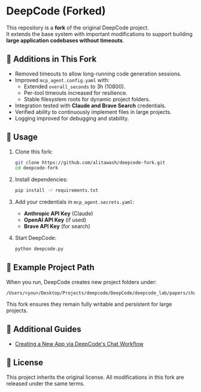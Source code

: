 # DeepCode (Forked)

This repository is a **fork** of the original DeepCode project.  
It extends the base system with important modifications to support building **large application codebases without timeouts**.

## 🔧 Additions in This Fork
- Removed timeouts to allow long-running code generation sessions.
- Improved `mcp_agent.config.yaml` with:
  - Extended `overall_seconds` to 3h (10800).
  - Per-tool timeouts increased for resilience.
  - Stable filesystem roots for dynamic project folders.
- Integration tested with **Claude and Brave Search** credentials.
- Verified ability to continuously implement files in large projects.
- Logging improved for debugging and stability.

## 🚀 Usage
1. Clone this fork:
   ```bash
   git clone https://github.com/alitawash/deepcode-fork.git
   cd deepcode-fork
   ```

2. Install dependencies:
   ```bash
   pip install -r requirements.txt
   ```

3. Add your credentials in `mcp_agent.secrets.yaml`:
   - **Anthropic API Key** (Claude)
   - **OpenAI API Key** (if used)
   - **Brave API Key** (for search)

4. Start DeepCode:
   ```bash
   python deepcode.py
   ```

## 📂 Example Project Path
When you run, DeepCode creates new project folders under:
```
/Users/<you>/Desktop/Projects/deepcode/DeepCode/deepcode_lab/papers/chat_project_<id>/generate_code
```
This fork ensures they remain fully writable and persistent for large projects.

## 📘 Additional Guides
- [Creating a New App via DeepCode's Chat Workflow](NEW_APP_WORKFLOW.md)

## 📜 License
This project inherits the original license.
All modifications in this fork are released under the same terms.
